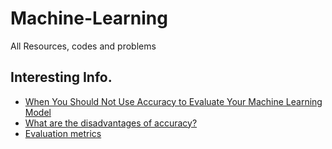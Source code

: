 # Machine-Learning
All Resources, codes and problems

## Interesting Info.
* [When You Should Not Use Accuracy to Evaluate Your Machine Learning Model](https://towardsdatascience.com/when-you-should-not-use-accuracy-to-evaluate-your-machine-learning-model-4d58f16968e6)
* [What are the disadvantages of accuracy?](https://datascience.stackexchange.com/questions/110124/what-are-the-disadvantages-of-accuracy)
* [Evaluation metrics](https://towardsdatascience.com/what-are-the-best-metrics-to-evaluate-your-regression-model-418ca481755b)
